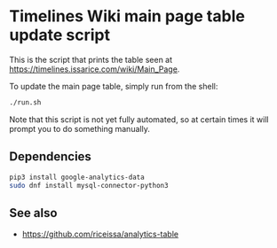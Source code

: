 # Timelines Wiki main page table update script

This is the script that prints the table seen at
<https://timelines.issarice.com/wiki/Main_Page>.

To update the main page table, simply run from the shell:

```bash
./run.sh
```

Note that this script is not yet fully automated, so at certain times
it will prompt you to do something manually.

## Dependencies

```bash
pip3 install google-analytics-data
sudo dnf install mysql-connector-python3
```

## See also

- https://github.com/riceissa/analytics-table
